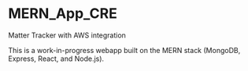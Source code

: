 # MERN_App_CRE
Matter Tracker with AWS integration

This is a work-in-progress webapp built on the MERN stack (MongoDB, Express, React, and Node.js).
